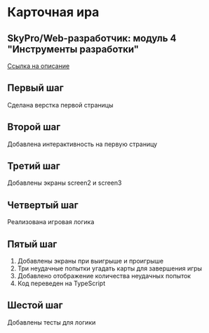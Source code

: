 # Карточная ира

## SkyPro/Web-разработчик: модуль 4 "Инструменты разработки"

[Ссылка на описание](https://skyengpublic.notion.site/fb85ecc7800244569ff1019e424c2fdf)

## Первый шаг
Сделана верстка первой страницы

## Второй шаг
Добавлена интерактивность на первую страницу

## Третий шаг
Добавлены экраны screen2 и screen3

## Четвертый шаг
Реализована игровая логика

## Пятый шаг
1. Добавлены экраны при выигрыше и проигрыше
2. Три неудачные попытки угадать карты для завершения игры
3. Добавлено отображение количества неудачных попыток
4. Код переведен на TypeScript

## Шестой шаг
Добавлены тесты для логики
